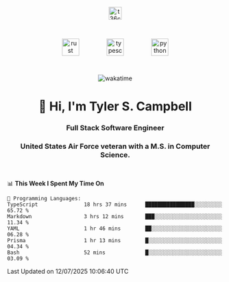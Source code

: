<p align="center">
<a href="https://www.linkedin.com/in/t36campbell" target="blank"><img align="center" src="https://ik.imagekit.io/t36campbell/Portfolio/linkedin.png.original_m8bbGgPh6.png" alt="t36campbell" height="30" width="30" /></a>
</p>
<p align="center">
    <img src="https://rustacean.net/assets/rustacean-orig-noshadow.svg" alt="rust" width="40" height="40" style="margin: 6%;" />
    <img src="https://cdn.worldvectorlogo.com/logos/typescript.svg" alt="typescript" width="40" height="40" style="margin: 6%;" />
    <img src="https://cdn.worldvectorlogo.com/logos/python-5.svg" alt="python" width="40" height="40" style="margin: 6%;" />
</p>
<div align="center">
  
  ![wakatime](https://wakatime.com/badge/user/738aac7f-8868-4bc3-a1df-4c36703ee4b6.svg)
  
</div>

<h1 align="center">👋 Hi, I'm Tyler S. Campbell</h1>
<h3 align="center">Full Stack Software Engineer</h3>
<h3 align="center">United States Air Force veteran with a M.S. in Computer Science.</h3>
<br>

<!--START_SECTION:waka-->
📊 **This Week I Spent My Time On** 

```text
💬 Programming Languages: 
TypeScript               18 hrs 37 mins      ████████████████░░░░░░░░░   65.72 % 
Markdown                 3 hrs 12 mins       ███░░░░░░░░░░░░░░░░░░░░░░   11.34 % 
YAML                     1 hr 46 mins        ██░░░░░░░░░░░░░░░░░░░░░░░   06.28 % 
Prisma                   1 hr 13 mins        █░░░░░░░░░░░░░░░░░░░░░░░░   04.34 % 
Bash                     52 mins             █░░░░░░░░░░░░░░░░░░░░░░░░   03.09 % 
```


 Last Updated on 12/07/2025 10:06:40 UTC
<!--END_SECTION:waka-->
